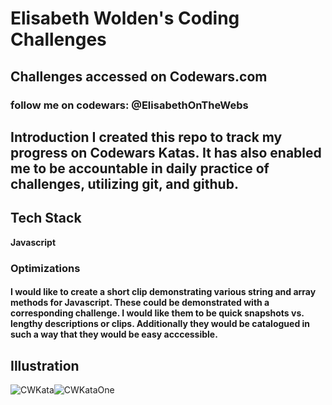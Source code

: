 
# Elisabeth Wolden's Coding Challenges 
## Challenges accessed on Codewars.com
### follow me on codewars: @ElisabethOnTheWebs






## Introduction I created this repo to track my progress on Codewars Katas. It has also enabled me to be accountable in daily practice of challenges, utilizing git, and github. 
## Tech Stack

**Javascript**



### Optimizations
#### I would like to create a short clip demonstrating various string and array methods for Javascript. These could be demonstrated with a corresponding challenge. I would like them to be quick snapshots vs. lengthy descriptions or clips. Additionally they would be catalogued in such a way that they would be easy acccessible.

## Illustration
![CWKata](https://github.com/elisabeth-wg/Code-Wars/assets/97374677/5ab66723-b768-4756-9c6f-36d4745f568f)![CWKataOne](https://github.com/elisabeth-wg/Code-Wars/assets/97374677/2afb1d5a-303e-4085-baa4-7aaab7d8df82)


